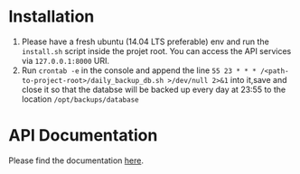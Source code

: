 Installation
============
1. Please have a fresh ubuntu (14.04 LTS preferable) env and run the `install.sh` script inside the projet root. You can access the API services via `127.0.0.1:8000` URI.
2. Run `crontab -e` in the console and append the line `55 23 * * * /<path-to-project-root>/daily_backup_db.sh >/dev/null 2>&1` into it,save and close it so that the databse will be backed up every day at 23:55 to the location `/opt/backups/database`

API Documentation
=================

Please find the documentation [here](https://github.com/ssrpsathira/PetStock/blob/master/APIdocs.md).

